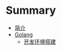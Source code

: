 # Summary

* [简介](README.md)
* [Golang](doc/golang/README.md)
	* [开发环境搭建](doc/golang/quickstart.md)

